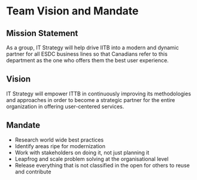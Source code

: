 # Team Vision and Mandate

## Mission Statement

As a group, IT Strategy will help drive IITB into a modern and dynamic partner for all ESDC business lines so that Canadians refer to this department as the one who offers them the best user experience.

## Vision

IT Strategy will empower ITTB in continuously improving its methodologies and approaches in order to become a strategic partner for the entire organization in offering user-centered services.

## Mandate

* Research world wide best practices
* Identify areas ripe for modernization
* Work with stakeholders on doing it, not just planning it
* Leapfrog and scale problem solving at the organisational level
* Release everything that is not classified in the open for others to reuse and contribute
 